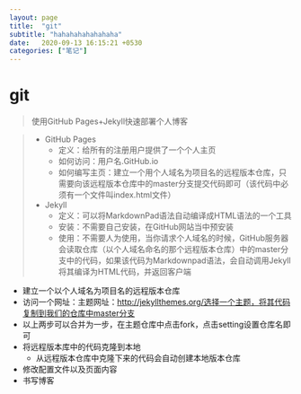```yaml
---
layout: page
title:  "git"
subtitle: "hahahahahahahaha"
date:   2020-09-13 16:15:21 +0530
categories: ["笔记"]
---
```


# git 
> 使用GitHub Pages+Jekyll快速部署个人博客

> - GitHub Pages
>     - 定义：给所有的注册用户提供了一个个人主页
>     - 如何访问：用户名.GitHub.io
>     - 如何编写主页：建立一个用个人域名为项目名的远程版本仓库，只需要向该远程版本仓库中的master分支提交代码即可（该代码中必须有一个文件叫index.html文件）
> - Jekyll
>     - 定义：可以将MarkdownPad语法自动编译成HTML语法的一个工具
>     - 安装：不需要自己安装，在GitHub网站当中预安装
>     - 使用：不需要人为使用，当你请求个人域名的时候，GitHub服务器会读取仓库（以个人域名命名的那个远程版本仓库）中的master分支中的代码，如果该代码为Markdownpad语法，会自动调用Jekyll将其编译为HTML代码，并返回客户端

- 建立一个以个人域名为项目名的远程版本仓库
- 访问一个网址：主题网址：http://jekyllthemes.org/选择一个主题，将其代码复制到我们的仓库中master分支
- 以上两步可以合并为一步，在主题仓库中点击fork，点击setting设置仓库名即可
- 将远程版本库中的代码克隆到本地
    - 从远程版本仓库中克隆下来的代码会自动创建本地版本仓库
- 修改配置文件以及页面内容
- 书写博客